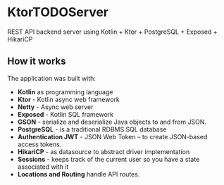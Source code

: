 # KtorTODOServer
REST API backend server using Kotlin + Ktor + PostgreSQL + Exposed + HikariCP

## How it works
The application was built with:
* <b>Kotlin</b> as programming language
* <b>Ktor</b> - Kotlin async web framework
* <b>Netty</b> - Async web server
* <b>Exposed</b> - Kotlin SQL framework
* <b>GSON</b> - serialize and deserialize Java objects to and from JSON.
* <b>PostgreSQL</b> - is a traditional RDBMS SQL database
* <b>Authentication JWT</b> - JSON Web Token – to create JSON-based access tokens.
* <b>HikariCP</b> - as datasource to abstract driver implementation
* <b>Sessions</b> - keeps track of the current user so you have a state associated with it
* <b>Locations and Routing</b> handle API routes.
